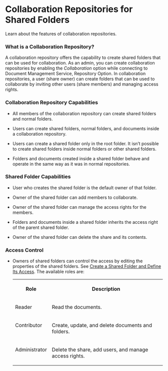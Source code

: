 <!-- loio4ac17d45ce374f3187af44b82f806eb9 -->

# Collaboration Repositories for Shared Folders

Learn about the features of collaboration repositories.





### What is a Collaboration Repository?

A collaboration repository offers the capability to create shared folders that can be used for collaboration. As an admin, you can create collaboration repositories by enabling the *Collaboration* option while connecting to Document Management Service, Repository Option. In collaboration repositories, a user \(share owner\) can create folders that can be used to collaborate by inviting other users \(share members\) and managing access rights.



### Collaboration Repository Capabilities

-   All members of the collaboration repository can create shared folders and normal folders.

-   Users can create shared folders, normal folders, and documents inside a collaboration repository.

-   Users can create a shared folder only in the root folder. It isn’t possible to create shared folders inside normal folders or other shared folders.

-   Folders and documents created inside a shared folder behave and operate in the same way as it was in normal repositories.




### Shared Folder Capabilities

-   User who creates the shared folder is the default owner of that folder.

-   Owner of the shared folder can add members to collaborate.

-   Owner of the shared folder can manage the access rights for the members.

-   Folders and documents inside a shared folder inherits the access right of the parent shared folder.

-   Owner of the shared folder can delete the share and its contents.




### Access Control

-   Owners of shared folders can control the access by editing the properties of the shared folders. See [Create a Shared Folder and Define Its Access](../integration-option-guide/create-a-shared-folder-and-define-its-access-1ceb1c8.md). The available roles are:


    <table>
    <tr>
    <th valign="top">

    Role
    
    </th>
    <th valign="top">

    Description
    
    </th>
    </tr>
    <tr>
    <td valign="top">
    
    Reader
    
    </td>
    <td valign="top">
    
    Read the documents.
    
    </td>
    </tr>
    <tr>
    <td valign="top">
    
    Contributor
    
    </td>
    <td valign="top">
    
    Create, update, and delete documents and folders.
    
    </td>
    </tr>
    <tr>
    <td valign="top">
    
    Administrator
    
    </td>
    <td valign="top">
    
    Delete the share, add users, and manage access rights.
    
    </td>
    </tr>
    </table>
    

